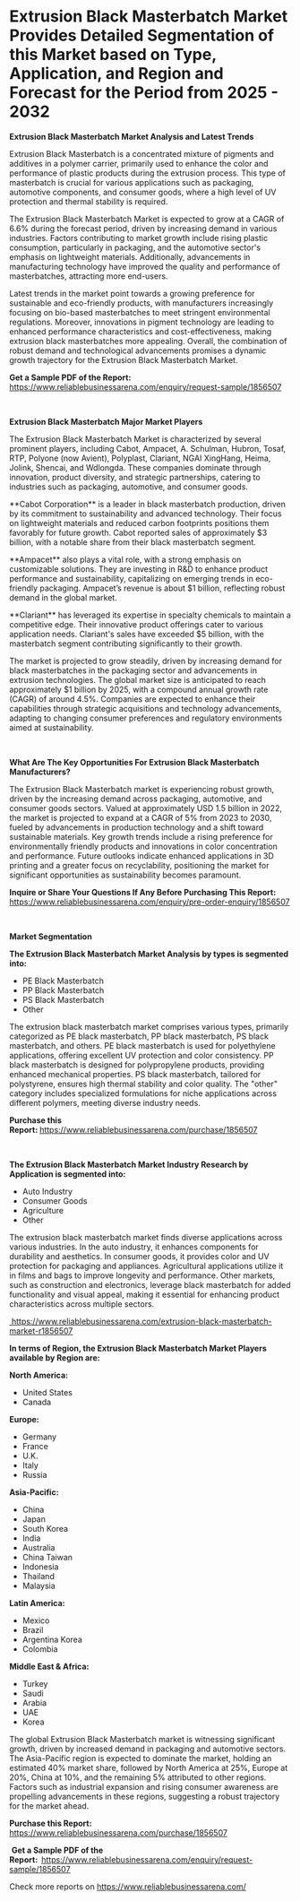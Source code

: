 <p><h1>Extrusion Black Masterbatch Market Provides Detailed Segmentation of this Market based on Type, Application, and Region and Forecast for the Period from 2025 - 2032</h1></p><p><strong>Extrusion Black Masterbatch Market Analysis and Latest Trends</strong></p>
<p><p>Extrusion Black Masterbatch is a concentrated mixture of pigments and additives in a polymer carrier, primarily used to enhance the color and performance of plastic products during the extrusion process. This type of masterbatch is crucial for various applications such as packaging, automotive components, and consumer goods, where a high level of UV protection and thermal stability is required.</p><p>The Extrusion Black Masterbatch Market is expected to grow at a CAGR of 6.6% during the forecast period, driven by increasing demand in various industries. Factors contributing to market growth include rising plastic consumption, particularly in packaging, and the automotive sector's emphasis on lightweight materials. Additionally, advancements in manufacturing technology have improved the quality and performance of masterbatches, attracting more end-users.</p><p>Latest trends in the market point towards a growing preference for sustainable and eco-friendly products, with manufacturers increasingly focusing on bio-based masterbatches to meet stringent environmental regulations. Moreover, innovations in pigment technology are leading to enhanced performance characteristics and cost-effectiveness, making extrusion black masterbatches more appealing. Overall, the combination of robust demand and technological advancements promises a dynamic growth trajectory for the Extrusion Black Masterbatch Market.</p></p>
<p><strong>Get a Sample PDF of the Report:&nbsp;</strong> <a href="https://www.reliablebusinessarena.com/enquiry/request-sample/1856507?utm_campaign=3042&utm_medium=2&utm_source=Github&utm_content=ia&utm_term=27032025&utm_id=extrusion-black-masterbatch">https://www.reliablebusinessarena.com/enquiry/request-sample/1856507</a></p>
<p>&nbsp;</p>
<p><strong>Extrusion Black Masterbatch Major Market Players</strong></p>
<p><p>The Extrusion Black Masterbatch Market is characterized by several prominent players, including Cabot, Ampacet, A. Schulman, Hubron, Tosaf, RTP, Polyone (now Avient), Polyplast, Clariant, NGAI XingHang, Heima, Jolink, Shencai, and Wdlongda. These companies dominate through innovation, product diversity, and strategic partnerships, catering to industries such as packaging, automotive, and consumer goods.</p><p>**Cabot Corporation** is a leader in black masterbatch production, driven by its commitment to sustainability and advanced technology. Their focus on lightweight materials and reduced carbon footprints positions them favorably for future growth. Cabot reported sales of approximately $3 billion, with a notable share from their black masterbatch segment.</p><p>**Ampacet** also plays a vital role, with a strong emphasis on customizable solutions. They are investing in R&D to enhance product performance and sustainability, capitalizing on emerging trends in eco-friendly packaging. Ampacet’s revenue is about $1 billion, reflecting robust demand in the global market.</p><p>**Clariant** has leveraged its expertise in specialty chemicals to maintain a competitive edge. Their innovative product offerings cater to various application needs. Clariant's sales have exceeded $5 billion, with the masterbatch segment contributing significantly to their growth.</p><p>The market is projected to grow steadily, driven by increasing demand for black masterbatches in the packaging sector and advancements in extrusion technologies. The global market size is anticipated to reach approximately $1 billion by 2025, with a compound annual growth rate (CAGR) of around 4.5%. Companies are expected to enhance their capabilities through strategic acquisitions and technology advancements, adapting to changing consumer preferences and regulatory environments aimed at sustainability.</p></p>
<p>&nbsp;</p>
<p><strong>What Are The Key Opportunities For Extrusion Black Masterbatch Manufacturers?</strong></p>
<p><p>The Extrusion Black Masterbatch market is experiencing robust growth, driven by the increasing demand across packaging, automotive, and consumer goods sectors. Valued at approximately USD 1.5 billion in 2022, the market is projected to expand at a CAGR of 5% from 2023 to 2030, fueled by advancements in production technology and a shift toward sustainable materials. Key growth trends include a rising preference for environmentally friendly products and innovations in color concentration and performance. Future outlooks indicate enhanced applications in 3D printing and a greater focus on recyclability, positioning the market for significant opportunities as sustainability becomes paramount.</p></p>
<p><strong>Inquire or Share Your Questions If Any Before Purchasing This Report:</strong> <a href="https://www.reliablebusinessarena.com/enquiry/pre-order-enquiry/1856507?utm_campaign=3042&utm_medium=2&utm_source=Github&utm_content=ia&utm_term=27032025&utm_id=extrusion-black-masterbatch">https://www.reliablebusinessarena.com/enquiry/pre-order-enquiry/1856507</a></p>
<p>&nbsp;</p>
<p><strong>Market Segmentation</strong></p>
<p><strong>The Extrusion Black Masterbatch Market Analysis by types is segmented into:</strong></p>
<p><ul><li>PE Black Masterbatch</li><li>PP Black Masterbatch</li><li>PS Black Masterbatch</li><li>Other</li></ul></p>
<p><p>The extrusion black masterbatch market comprises various types, primarily categorized as PE black masterbatch, PP black masterbatch, PS black masterbatch, and others. PE black masterbatch is used for polyethylene applications, offering excellent UV protection and color consistency. PP black masterbatch is designed for polypropylene products, providing enhanced mechanical properties. PS black masterbatch, tailored for polystyrene, ensures high thermal stability and color quality. The "other" category includes specialized formulations for niche applications across different polymers, meeting diverse industry needs.</p></p>
<p><strong>Purchase this Report:&nbsp;</strong><a href="https://www.reliablebusinessarena.com/purchase/1856507?utm_campaign=3042&utm_medium=2&utm_source=Github&utm_content=ia&utm_term=27032025&utm_id=extrusion-black-masterbatch">https://www.reliablebusinessarena.com/purchase/1856507</a></p>
<p>&nbsp;</p>
<p><strong>The Extrusion Black Masterbatch Market Industry Research by Application is segmented into:</strong></p>
<p><ul><li>Auto Industry</li><li>Consumer Goods</li><li>Agriculture</li><li>Other</li></ul></p>
<p><p>The extrusion black masterbatch market finds diverse applications across various industries. In the auto industry, it enhances components for durability and aesthetics. In consumer goods, it provides color and UV protection for packaging and appliances. Agricultural applications utilize it in films and bags to improve longevity and performance. Other markets, such as construction and electronics, leverage black masterbatch for added functionality and visual appeal, making it essential for enhancing product characteristics across multiple sectors.</p></p>
<p><a href="https://www.reliablebusinessarena.com/extrusion-black-masterbatch-market-r1856507?utm_campaign=3042&utm_medium=2&utm_source=Github&utm_content=ia&utm_term=27032025&utm_id=extrusion-black-masterbatch">&nbsp;https://www.reliablebusinessarena.com/extrusion-black-masterbatch-market-r1856507</a></p>
<p><strong>In terms of Region, the Extrusion Black Masterbatch Market Players available by Region are:</strong></p>
<p>
    <p> <strong> North America: </strong>
        <ul>
            <li>United States</li>
            <li>Canada</li>
        </ul>
        </p> 
    <p> <strong> Europe: </strong>
        <ul>
            <li>Germany</li>
            <li>France</li>
            <li>U.K.</li>
            <li>Italy</li>
            <li>Russia</li>
        </ul>
        </p> 
    <p> <strong> Asia-Pacific: </strong>
        <ul>
            <li>China</li>
            <li>Japan</li>
            <li>South Korea</li>
            <li>India</li>
            <li>Australia</li>
            <li>China Taiwan</li>
            <li>Indonesia</li>
            <li>Thailand</li>
            <li>Malaysia</li>
        </ul>
        </p> 
    <p> <strong> Latin America: </strong>
        <ul>
            <li>Mexico</li>
            <li>Brazil</li>
            <li>Argentina Korea</li>
            <li>Colombia</li>
        </ul>
        </p> 
    <p> <strong> Middle East & Africa: </strong>
        <ul>
            <li>Turkey</li>
            <li>Saudi</li>
            <li>Arabia</li>
            <li>UAE</li>
            <li>Korea</li>
        </ul>
    </p>
    </p>
<p><p>The global Extrusion Black Masterbatch market is witnessing significant growth, driven by increased demand in packaging and automotive sectors. The Asia-Pacific region is expected to dominate the market, holding an estimated 40% market share, followed by North America at 25%, Europe at 20%, China at 10%, and the remaining 5% attributed to other regions. Factors such as industrial expansion and rising consumer awareness are propelling advancements in these regions, suggesting a robust trajectory for the market ahead.</p></p>
<p><strong>Purchase this Report: </strong><a href="https://www.reliablebusinessarena.com/purchase/1856507?utm_campaign=3042&utm_medium=2&utm_source=Github&utm_content=ia&utm_term=27032025&utm_id=extrusion-black-masterbatch">https://www.reliablebusinessarena.com/purchase/1856507</a></p>
<p>&nbsp;<strong>Get a Sample PDF of the Report:&nbsp;&nbsp;</strong><a href="https://www.reliablebusinessarena.com/enquiry/request-sample/1856507?utm_campaign=3042&utm_medium=2&utm_source=Github&utm_content=ia&utm_term=27032025&utm_id=extrusion-black-masterbatch">https://www.reliablebusinessarena.com/enquiry/request-sample/1856507</a></p>
<p><strong></strong></p>
<p>Check more reports on <a href="https://www.reliablebusinessarena.com/?utm_campaign=3042&utm_medium=2&utm_source=Github&utm_content=ia&utm_term=27032025&utm_id=extrusion-black-masterbatch">https://www.reliablebusinessarena.com/</a></p>